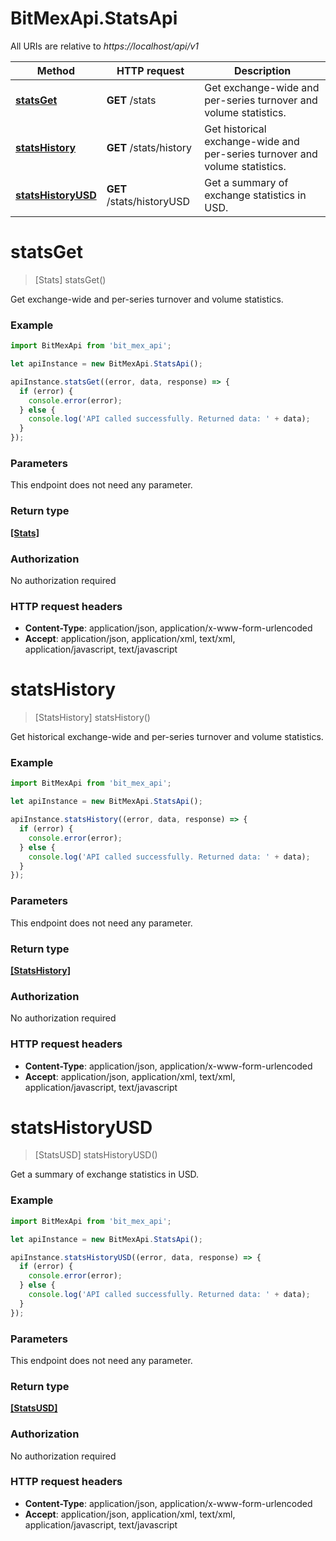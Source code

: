 # BitMexApi.StatsApi

All URIs are relative to *https://localhost/api/v1*

Method | HTTP request | Description
------------- | ------------- | -------------
[**statsGet**](StatsApi.md#statsGet) | **GET** /stats | Get exchange-wide and per-series turnover and volume statistics.
[**statsHistory**](StatsApi.md#statsHistory) | **GET** /stats/history | Get historical exchange-wide and per-series turnover and volume statistics.
[**statsHistoryUSD**](StatsApi.md#statsHistoryUSD) | **GET** /stats/historyUSD | Get a summary of exchange statistics in USD.


<a name="statsGet"></a>
# **statsGet**
> [Stats] statsGet()

Get exchange-wide and per-series turnover and volume statistics.

### Example
```javascript
import BitMexApi from 'bit_mex_api';

let apiInstance = new BitMexApi.StatsApi();

apiInstance.statsGet((error, data, response) => {
  if (error) {
    console.error(error);
  } else {
    console.log('API called successfully. Returned data: ' + data);
  }
});
```

### Parameters
This endpoint does not need any parameter.

### Return type

[**[Stats]**](Stats.md)

### Authorization

No authorization required

### HTTP request headers

 - **Content-Type**: application/json, application/x-www-form-urlencoded
 - **Accept**: application/json, application/xml, text/xml, application/javascript, text/javascript

<a name="statsHistory"></a>
# **statsHistory**
> [StatsHistory] statsHistory()

Get historical exchange-wide and per-series turnover and volume statistics.

### Example
```javascript
import BitMexApi from 'bit_mex_api';

let apiInstance = new BitMexApi.StatsApi();

apiInstance.statsHistory((error, data, response) => {
  if (error) {
    console.error(error);
  } else {
    console.log('API called successfully. Returned data: ' + data);
  }
});
```

### Parameters
This endpoint does not need any parameter.

### Return type

[**[StatsHistory]**](StatsHistory.md)

### Authorization

No authorization required

### HTTP request headers

 - **Content-Type**: application/json, application/x-www-form-urlencoded
 - **Accept**: application/json, application/xml, text/xml, application/javascript, text/javascript

<a name="statsHistoryUSD"></a>
# **statsHistoryUSD**
> [StatsUSD] statsHistoryUSD()

Get a summary of exchange statistics in USD.

### Example
```javascript
import BitMexApi from 'bit_mex_api';

let apiInstance = new BitMexApi.StatsApi();

apiInstance.statsHistoryUSD((error, data, response) => {
  if (error) {
    console.error(error);
  } else {
    console.log('API called successfully. Returned data: ' + data);
  }
});
```

### Parameters
This endpoint does not need any parameter.

### Return type

[**[StatsUSD]**](StatsUSD.md)

### Authorization

No authorization required

### HTTP request headers

 - **Content-Type**: application/json, application/x-www-form-urlencoded
 - **Accept**: application/json, application/xml, text/xml, application/javascript, text/javascript

